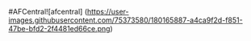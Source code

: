  #AFCentral![afcentral]
 (https://user-images.githubusercontent.com/75373580/180165887-a4ca9f2d-f851-47be-bfd2-2f4481ed66ce.png)
